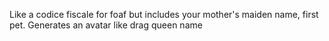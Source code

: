 Like a codice fiscale for foaf but includes your mother's maiden name, first pet. Generates an avatar like drag queen name